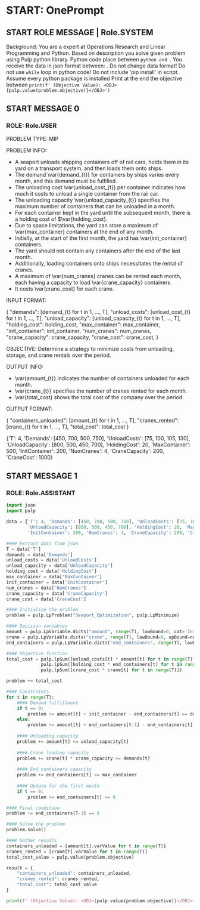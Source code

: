 # START: OnePrompt 
## START ROLE MESSAGE | Role.SYSTEM 
Background: You are a expert at Operations Research and Linear Programming and Python. Based on description you solve given problem using Pulp python library. Python code place between ```python and ```. You receive the data in json format between: <DATA></DATA>. Do not change data format! Do not use `while` loop in python code! Do not include 'pip install' in script. Assume every python package is installed Print at the end the objective between <OBJ></OBJ> `print(f' (Objective Value): <OBJ>{pulp.value(problem.objective)}</OBJ>')`  
## START MESSAGE 0 
### ROLE: Role.USER
<DESCRIPTION>
PROBLEM TYPE: MIP

PROBLEM INFO:

- A seaport unloads shipping containers off of rail cars, holds them in its yard on a transport system, and then loads them onto ships.
- The demand \var{demand_{t}} for containers by ships varies every month, and this demand must be fulfilled.
- The unloading cost \var{unload_cost_{t}} per container indicates how much it costs to unload a single container from the rail car.
- The unloading capacity \var{unload_capacity_{t}} specifies the maximum number of containers that can be unloaded in a month.
- For each container kept in the yard until the subsequent month, there is a holding cost of $\var{holding_cost}.
- Due to space limitations, the yard can store a maximum of \var{max_container} containers at the end of any month.
- Initially, at the start of the first month, the yard has \var{init_container} containers.
- The yard should not contain any containers after the end of the last month.
- Additionally, loading containers onto ships necessitates the rental of cranes.
- A maximum of \var{num_cranes} cranes can be rented each month, each having a capacity to load \var{crane_capacity} containers.
- It costs \var{crane_cost} for each crane.

INPUT FORMAT: 

{
    "demands": [demand_{t} for t in 1, ..., T],
    "unload_costs": [unload_cost_{t} for t in 1, ..., T],
    "unload_capacity": [unload_capacity_{t} for t in 1, ..., T],
    "holding_cost": holding_cost,
    "max_container": max_container,
    "init_container": init_container,
    "num_cranes": num_cranes,
    "crane_capacity": crane_capacity,
    "crane_cost": crane_cost,
}

OBJECTIVE: Determine a strategy to minimize costs from unloading, storage, and crane rentals over the period.

OUTPUT INFO:

- \var{amount_{t}} indicates the number of containers unloaded for each month.
- \var{crane_{t}} specifies the number of cranes rented for each month.
- \var{total_cost} shows the total cost of the company over the period.

OUTPUT FORMAT:

{
    "containers_unloaded": [amount_{t} for t in 1, ..., T],
    "cranes_rented": [crane_{t} for t in 1, ..., T],
    "total_cost": total_cost
}

</DESCRIPTION>
<DATA>
{'T': 4, 'Demands': [450, 700, 500, 750], 'UnloadCosts': [75, 100, 105, 130], 'UnloadCapacity': [800, 500, 450, 700], 'HoldingCost': 20, 'MaxContainer': 500, 'InitContainer': 200, 'NumCranes': 4, 'CraneCapacity': 200, 'CraneCost': 1000}</DATA>


## START MESSAGE 1 
### ROLE: Role.ASSISTANT
```python
import json
import pulp

data = {'T': 4, 'Demands': [450, 700, 500, 750], 'UnloadCosts': [75, 100, 105, 130], 
        'UnloadCapacity': [800, 500, 450, 700], 'HoldingCost': 20, 'MaxContainer': 500, 
        'InitContainer': 200, 'NumCranes': 4, 'CraneCapacity': 200, 'CraneCost': 1000}

#### Extract data from json
T = data['T']
demands = data['Demands']
unload_costs = data['UnloadCosts']
unload_capacity = data['UnloadCapacity']
holding_cost = data['HoldingCost']
max_container = data['MaxContainer']
init_container = data['InitContainer']
num_cranes = data['NumCranes']
crane_capacity = data['CraneCapacity']
crane_cost = data['CraneCost']

#### Initialize the problem
problem = pulp.LpProblem("Seaport_Optimization", pulp.LpMinimize)

#### Decision variables
amount = pulp.LpVariable.dicts("amount", range(T), lowBound=0, cat='Integer') #### containers unloaded each month
crane = pulp.LpVariable.dicts("crane", range(T), lowBound=0, upBound=num_cranes, cat='Integer') #### cranes rented each month
end_containers = pulp.LpVariable.dicts("end_containers", range(T), lowBound=0, cat='Integer') #### containers at end of month

#### Objective function
total_cost = pulp.lpSum([unload_costs[t] * amount[t] for t in range(T)]) + \
             pulp.lpSum([holding_cost * end_containers[t] for t in range(T)]) + \
             pulp.lpSum([crane_cost * crane[t] for t in range(T)])

problem += total_cost

#### Constraints
for t in range(T):
    #### Demand fulfillment
    if t == 0:
        problem += amount[t] + init_container - end_containers[t] == demands[t]
    else:
        problem += amount[t] + end_containers[t-1] - end_containers[t] == demands[t]
    
    #### Unloading capacity
    problem += amount[t] <= unload_capacity[t]
    
    #### Crane loading capacity
    problem += crane[t] * crane_capacity >= demands[t]
    
    #### End containers capacity
    problem += end_containers[t] <= max_container
    
    #### Update for the first month
    if t == 0:
        problem += end_containers[t] >= 0

#### Final condition
problem += end_containers[T-1] == 0

#### Solve the problem
problem.solve()

#### Gather results
containers_unloaded = [amount[t].varValue for t in range(T)]
cranes_rented = [crane[t].varValue for t in range(T)]
total_cost_value = pulp.value(problem.objective)

result = {
    "containers_unloaded": containers_unloaded,
    "cranes_rented": cranes_rented,
    "total_cost": total_cost_value
}

print(f' (Objective Value): <OBJ>{pulp.value(problem.objective)}</OBJ>')
```


